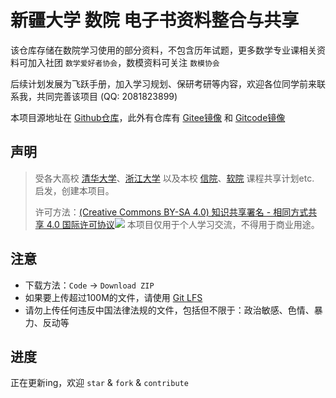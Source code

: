 # 新疆大学 数院 电子书资料整合与共享
该仓库存储在数院学习使用的部分资料，不包含历年试题，更多数学专业课相关资料可加入社团 `数学爱好者协会`，数模资料可关注 `数模协会`

后续计划发展为飞跃手册，加入学习规划、保研考研等内容，欢迎各位同学前来联系我，共同完善该项目 (QQ: 2081823899)

本项目源地址在 [Github仓库](https://github.com/haodongcui/xju-math-fly)，此外有仓库有 [Gitee镜像](https://gitee.com/haodongcui/xju-math-fly) 和 [Gitcode镜像](https://gitcode.com/haodongcui/xju-math-fly)

## 声明
> 受各大高校 [清华大学](https://github.com/PKUanonym/REKCARC-TSC-UHT)、[浙江大学](https://github.com/QSCTech/zju-icicles) 以及本校 [信院](https://github.com/Indolent-Kawhi/XJU-Computing-Heart/blob/master/README.md)、[软院](https://github.com/qichengxiaoqi/XJU-CollegeOfSoftware-Textbook) 课程共享计划etc. 启发，创建本项目。
>
> 许可方法：[(Creative Commons BY-SA 4.0) 知识共享署名 - 相同方式共享 4.0 国际许可协议](https://creativecommons.org/licenses/by-nc-sa/4.0/deed.zh)![](https://i.creativecommons.org/l/by-nc-sa/4.0/80x15.png) 
> 本项目仅用于个人学习交流，不得用于商业用途。



## 注意
- 下载方法：`Code` -> `Download ZIP`
- 如果要上传超过100M的文件，请使用 [Git LFS](https://git-lfs.com/)
- 请勿上传任何违反中国法律法规的文件，包括但不限于：政治敏感、色情、暴力、反动等

## 进度
正在更新ing，欢迎 `star` & `fork` & `contribute`